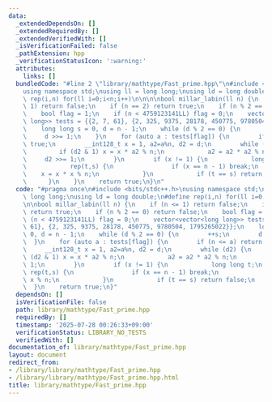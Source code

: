 ```yaml
---
data:
  _extendedDependsOn: []
  _extendedRequiredBy: []
  _extendedVerifiedWith: []
  _isVerificationFailed: false
  _pathExtension: hpp
  _verificationStatusIcon: ':warning:'
  attributes:
    links: []
  bundledCode: "#line 2 \"library/mathtype/Fast_prime.hpp\"\n#include <bits/stdc++.h>\n\
    using namespace std;\nusing ll = long long;\nusing ld = long double;\n#define\
    \ rep(i,n) for(ll i=0;i<n;i++)\n\n\n\nbool millar_labin(ll n) {\n    if (n <=\
    \ 1) return false;\n    if (n == 2) return true;\n    if (n % 2 == 0) return false;\n\
    \    bool flag = 1;\n    if (n < 4759123141LL) flag = 0;\n    vector<vector<long\
    \ long>> tests = {{2, 7, 61}, {2, 325, 9375, 28178, 450775, 9780504, 1795265022}};\n\
    \    long long s = 0, d = n - 1;\n    while (d % 2 == 0) {\n        ++s;\n   \
    \     d >>= 1;\n    }\n    for (auto a : tests[flag]) {\n        if (n <= a) return\
    \ true;\n        __int128_t x = 1, a2=a%n, d2 = d;\n        while (d2) {\n   \
    \         if (d2 & 1) x = x * a2 % n;\n            a2 = a2 * a2 % n;\n       \
    \     d2 >>= 1;\n        }\n        if (x != 1) {\n            long long t;\n\
    \            rep(t,s) {\n                if (x == n - 1) break;\n            \
    \    x = x * x % n;\n            }\n            if (t == s) return false;\n  \
    \      }\n    }\n    return true;\n}\n"
  code: "#pragma once\n#include <bits/stdc++.h>\nusing namespace std;\nusing ll =\
    \ long long;\nusing ld = long double;\n#define rep(i,n) for(ll i=0;i<n;i++)\n\n\
    \n\nbool millar_labin(ll n) {\n    if (n <= 1) return false;\n    if (n == 2)\
    \ return true;\n    if (n % 2 == 0) return false;\n    bool flag = 1;\n    if\
    \ (n < 4759123141LL) flag = 0;\n    vector<vector<long long>> tests = {{2, 7,\
    \ 61}, {2, 325, 9375, 28178, 450775, 9780504, 1795265022}};\n    long long s =\
    \ 0, d = n - 1;\n    while (d % 2 == 0) {\n        ++s;\n        d >>= 1;\n  \
    \  }\n    for (auto a : tests[flag]) {\n        if (n <= a) return true;\n   \
    \     __int128_t x = 1, a2=a%n, d2 = d;\n        while (d2) {\n            if\
    \ (d2 & 1) x = x * a2 % n;\n            a2 = a2 * a2 % n;\n            d2 >>=\
    \ 1;\n        }\n        if (x != 1) {\n            long long t;\n           \
    \ rep(t,s) {\n                if (x == n - 1) break;\n                x = x *\
    \ x % n;\n            }\n            if (t == s) return false;\n        }\n  \
    \  }\n    return true;\n}"
  dependsOn: []
  isVerificationFile: false
  path: library/mathtype/Fast_prime.hpp
  requiredBy: []
  timestamp: '2025-07-28 00:26:33+09:00'
  verificationStatus: LIBRARY_NO_TESTS
  verifiedWith: []
documentation_of: library/mathtype/Fast_prime.hpp
layout: document
redirect_from:
- /library/library/mathtype/Fast_prime.hpp
- /library/library/mathtype/Fast_prime.hpp.html
title: library/mathtype/Fast_prime.hpp
---
```

